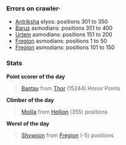 ### Errors on crawler·
- [Antriksha](/#/ranking/Antriksha) elyos: positions 301 to 350
- [Barus](/#/ranking/Barus) asmodians: positions 351 to 400
- [Urtem](/#/ranking/Urtem) asmodians: positions 151 to 200
- [Fregion](/#/ranking/Fregion) asmodians: positions 1 to 50
- [Fregion](/#/ranking/Fregion) asmodians: positions 101 to 150


### Stats

**Point scorer of the day**
>[Bantay](/#/character/Thor/1273074) from [Thor](/#/ranking/Thor)  (15244) Honor Points


**Climber of the day**
>[Molila](/#/character/Hellion/178342) from [Hellion](/#/ranking/Hellion)  (355) positions


**Worst of the day**
>[Shywoon](/#/character/Fregion/33471) from [Fregion](/#/ranking/Fregion)  (-5) positions


